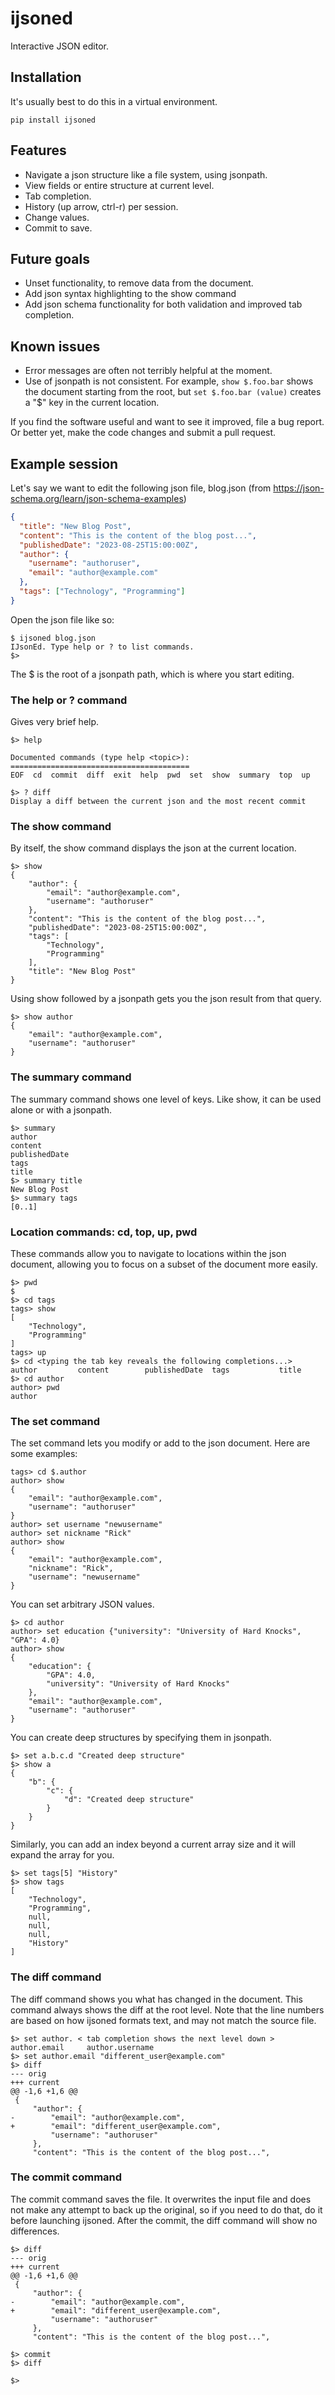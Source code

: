 # ijsoned

Interactive JSON editor.

## Installation

It's usually best to do this in a virtual environment.

```
pip install ijsoned
```

## Features

- Navigate a json structure like a file system, using jsonpath.
- View fields or entire structure at current level.
- Tab completion.
- History (up arrow, ctrl-r) per session.
- Change values.
- Commit to save.

## Future goals

- Unset functionality, to remove data from the document.
- Add json syntax highlighting to the show command
- Add json schema functionality for both validation and improved tab completion.

## Known issues

- Error messages are often not terribly helpful at the moment.
- Use of jsonpath is not consistent. For example, `show $.foo.bar` shows the document starting from the root, but `set $.foo.bar (value)` creates a "$" key in the current location.

If you find the software useful and want to see it improved, file a bug report. Or better yet, make the code changes and submit a pull request.

## Example session

Let's say we want to edit the following json file, blog.json (from https://json-schema.org/learn/json-schema-examples)

```json
{
  "title": "New Blog Post",
  "content": "This is the content of the blog post...",
  "publishedDate": "2023-08-25T15:00:00Z",
  "author": {
    "username": "authoruser",
    "email": "author@example.com"
  },
  "tags": ["Technology", "Programming"]
}
```

Open the json file like so:

```text
$ ijsoned blog.json
IJsonEd. Type help or ? to list commands.
$>
```

The $ is the root of a jsonpath path, which is where you start editing.

### The help or ? command

Gives very brief help.

```text
$> help

Documented commands (type help <topic>):
========================================
EOF  cd  commit  diff  exit  help  pwd  set  show  summary  top  up

$> ? diff
Display a diff between the current json and the most recent commit
```

### The show command

By itself, the show command displays the json at the current location.

```text
$> show
{
    "author": {
        "email": "author@example.com",
        "username": "authoruser"
    },
    "content": "This is the content of the blog post...",
    "publishedDate": "2023-08-25T15:00:00Z",
    "tags": [
        "Technology",
        "Programming"
    ],
    "title": "New Blog Post"
}
```

Using show followed by a jsonpath gets you the json result from that query.

```text
$> show author
{
    "email": "author@example.com",
    "username": "authoruser"
}
```

### The summary command

The summary command shows one level of keys. Like show, it can be used alone or with a jsonpath.

```text
$> summary
author
content
publishedDate
tags
title
$> summary title
New Blog Post
$> summary tags
[0..1]

```

### Location commands: cd, top, up, pwd

These commands allow you to navigate to locations within the json document, allowing you to focus on a subset of the document more easily.

```
$> pwd
$
$> cd tags
tags> show
[
    "Technology",
    "Programming"
]
tags> up
$> cd <typing the tab key reveals the following completions...>
author         content        publishedDate  tags           title
$> cd author
author> pwd
author
```

### The set command

The set command lets you modify or add to the json document. Here are some examples:

```text
tags> cd $.author
author> show
{
    "email": "author@example.com",
    "username": "authoruser"
}
author> set username "newusername"
author> set nickname "Rick"
author> show
{
    "email": "author@example.com",
    "nickname": "Rick",
    "username": "newusername"
}
```

You can set arbitrary JSON values.

```text
$> cd author
author> set education {"university": "University of Hard Knocks", "GPA": 4.0}
author> show
{
    "education": {
        "GPA": 4.0,
        "university": "University of Hard Knocks"
    },
    "email": "author@example.com",
    "username": "authoruser"
}
```

You can create deep structures by specifying them in jsonpath.

```text
$> set a.b.c.d "Created deep structure"
$> show a
{
    "b": {
        "c": {
            "d": "Created deep structure"
        }
    }
}
```

Similarly, you can add an index beyond a current array size and it will expand the array for you.

```text
$> set tags[5] "History"
$> show tags
[
    "Technology",
    "Programming",
    null,
    null,
    null,
    "History"
]
```

### The diff command

The diff command shows you what has changed in the document. This command always shows the diff at the root level. Note that the line numbers are based on how ijsoned formats text, and may not match the source file.

```text
$> set author. < tab completion shows the next level down >
author.email     author.username
$> set author.email "different_user@example.com"
$> diff
--- orig
+++ current
@@ -1,6 +1,6 @@
 {
     "author": {
-        "email": "author@example.com",
+        "email": "different_user@example.com",
         "username": "authoruser"
     },
     "content": "This is the content of the blog post...",
```

### The commit command

The commit command saves the file. It overwrites the input file and does not make any attempt to back up the original, so if you need to do that, do it before launching ijsoned. After the commit, the diff command will show no differences.

```text
$> diff
--- orig
+++ current
@@ -1,6 +1,6 @@
 {
     "author": {
-        "email": "author@example.com",
+        "email": "different_user@example.com",
         "username": "authoruser"
     },
     "content": "This is the content of the blog post...",

$> commit
$> diff

$>
```
